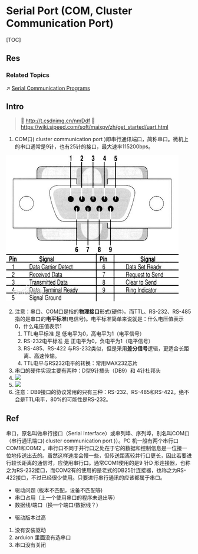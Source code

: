 # Serial Port (COM, Cluster Communication Port)

[TOC]



## Res
### Related Topics
↗ [Serial Communication Programs](../../../../../../../🥷🏼%20Operating%20System%20(Engineering)/🐚%20Shell%20&%20Terminals%20(Console)/Terminal%20Emulators/Remote%20Terminal%20&%20Communications%20Programs/Serial%20Communication%20Programs/Serial%20Communication%20Programs.md)



## Intro
> 🔗 http://t.csdnimg.cn/nmDdf
> 🔗 https://wiki.sipeed.com/soft/maixpy/zh/get_started/uart.html

1. COM口( cluster communication port )即串行通讯端口，简称串口。微机上的串口通常是9针，也有25针的接口，最大速率115200bps。

![](../../../../../../../../../Assets/Pics/Pasted%20image%2020240309155513.png)

2. 注意：串口、COM口是指的**物理接口**形式(硬件)。而TTL、RS-232、RS-485指的是串口的**电平标准**(电信号)。电平标准简单来说就是：什么电压值表示0，什么电压值表示1
	1. TTL电平标准 是 低电平为0，高电平为1（电平信号）
	2. RS-232电平标准 是 正电平为0，负电平为1（电平信号）
	3. RS-485、RS-422 与RS-232类似，但是采用**差分信号**逻辑，更适合长距离、高速传输。
	4. TTL电平与RS232电平的转换：常用MAX232芯片
3. 串口的硬件实现主要有两种：D型9针插头（DB9）和 4针杜邦头
4. ![](https://img-blog.csdnimg.cn/8aa5cf53484346348b2448760f254e6e.png) 
5. ![](https://img-blog.csdnimg.cn/a3fd80689ed940c6a1703ed38123c5e3.png?x-oss-process=image/watermark,type_d3F5LXplbmhlaQ,shadow_50,text_Q1NETiBA6LWW56WeIHwg5bWM5YWl5byP,size_11,color_FFFFFF,t_70,g_se,x_16)
6. 注意：DB9接口的协议常用的只有三种：RS-232、RS-485和RS-422。绝不会是TTL电平，80%的可能性是RS-232。



## Ref
[通俗易懂：usb和串口的区别 | CSDN]: http://t.csdnimg.cn/nmDdf

[串口是什么 | CSDN]: http://t.csdnimg.cn/dpR1B

串口，原名叫做串行接口（Serial Interface）或串列埠、序列埠，别名叫COM口（串行通讯端口( cluster communication port )）。PC 机一般有两个串行口COM1和COM2 。串行口不同于并行口之处在于它的数据和控制信息是一位接一位地传送出去的。虽然这样速度会慢一些，但传送距离较并行口更长，因此若要进行较长距离的通信时，应使用串行口。通常COM1使用的是9 针D 形连接器，也称之为RS-232接口，而COM2有的使用的是老式的DB25针连接器，也称之为RS-422接口，不过已经很少使用。只要进行串行通讯的应该都属于串口。

[求大佬，为什么会串口打开失败？ - 电子菌的回答 - 知乎]: https://www.zhihu.com/question/453589364/answer/1831763296
- 驱动问题 (版本不匹配，设备不匹配等)
- 串口占用（上一个使用串口的程序未退出等）
- 数据线/端口（换一个端口/数据线？）

[串口COM线转USB的console线无法更新驱动]: https://blog.csdn.net/qq_43784251/article/details/117096053

[win10如何解决插入串口线出现“ 非旺玖原装的PL2303,请联系您的供货商”问题]: https://blog.csdn.net/YangSong666/article/details/122957269
- 驱动版本过高

[使用Arduino报错：error: Failed to open COM3 error: espcomm_open failed]: https://blog.csdn.net/weixin_45798723/article/details/111758996
1. 没有安装驱动
2. arduion 里面没有选串口
3. 串口没有关闭
